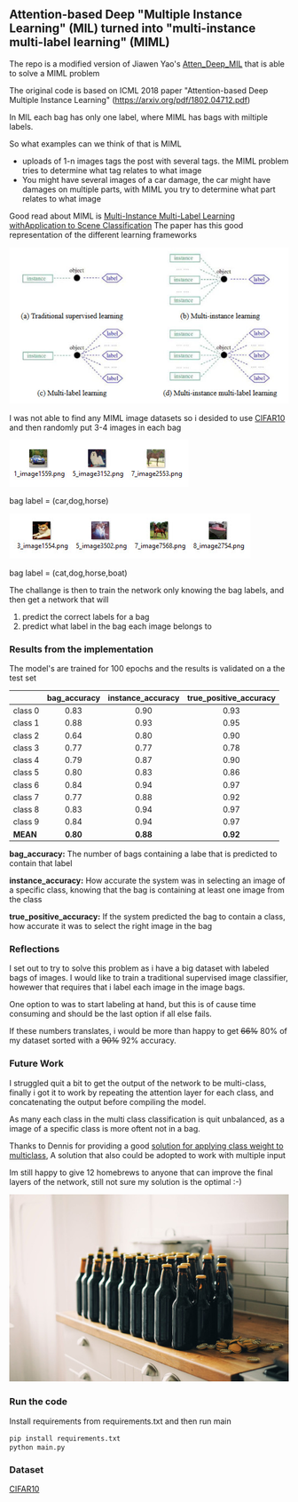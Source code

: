 ## Attention-based Deep "Multiple Instance Learning" (MIL) turned into "multi-instance multi-label learning" (MIML)
The repo is a modified version of Jiawen Yao's [Atten_Deep_MIL](https://github.com/utayao/Atten_Deep_MIL) that is able to solve a MIML problem

The original code is based on ICML 2018 paper "Attention-based Deep Multiple Instance Learning" (https://arxiv.org/pdf/1802.04712.pdf)

In MIL each bag has only one label, where MIML has bags with miltiple labels.

So what examples can we think of that is MIML
- uploads of 1-n images tags the post with several tags. the MIML problem tries to determine what tag relates to what image
- You might have several images of a car damage, the car might have damages on multiple parts, with MIML you try to determine what part relates to what image

Good read about MIML is [Multi-Instance Multi-Label Learning withApplication to Scene Classification](https://papers.nips.cc/paper/3047-multi-instance-multi-label-learning-with-application-to-scene-classification.pdf)
The paper has this good representation of the different learning frameworks

![Alt text](images/supervised_frameworks.jpg)

I was not able to find any MIML image datasets so i desided to use [CIFAR10](https://www.cs.toronto.edu/~kriz/cifar.html) and then randomly put 3-4 images in each bag

![Alt text](images/bag_0.jpg)

bag label = (car,dog,horse)

![Alt text](images/bag_1.jpg)

bag label = (cat,dog,horse,boat)

The challange is then to train the network only knowing the bag labels, and then get a network that will
1. predict the correct labels for a bag
2. predict what label in the bag each image belongs to

### Results from the implementation
The model's are trained for 100 epochs and the results is validated on a the test set


| | bag_accuracy | instance_accuracy | true_positive_accuracy |
| ------ |:----:|:----:|:---:|
|class 0 | 0.83 | 0.90 | 0.93|
|class 1 | 0.88 | 0.93 | 0.95|
|class 2 | 0.64 | 0.80 | 0.90|
|class 3 | 0.77 | 0.77 | 0.78|
|class 4 | 0.79 | 0.87 | 0.90|
|class 5 | 0.80 | 0.83 | 0.86|
|class 6 | 0.84 | 0.94 | 0.97|
|class 7 | 0.77 | 0.88 | 0.92|
|class 8 | 0.83 | 0.94 | 0.97|
|class 9 | 0.84 | 0.94 | 0.97|
|**MEAN** | **0.80** | **0.88** | **0.92**|

**bag_accuracy:** The number of bags containing a labe that is predicted to contain that label

**instance_accuracy:** How accurate the system was in selecting an image of a specific class, knowing that the bag is containing at least one image from the class

**true_positive_accuracy:** If the system predicted the bag to contain a class, how accurate it was to select the right image in the bag

### Reflections
I set out to try to solve this problem as i have a big dataset with labeled bags of images. I would like to train a traditional supervised image classifier, howewer that requires that i label each image in the image bags.

One option to was to start labeling at hand, but this is of cause time consuming and should be the last option if all else fails.

If these numbers translates, i would be more than happy to get ~~66%~~ 80% of my dataset sorted with a ~~90%~~ 92% accuracy.


### Future Work
I struggled quit a bit to get the output of the network to be multi-class, 
finally i got it to work by repeating the attention layer for each class, and concatenating the output before compiling the model.

As many each class in the multi class classification is quit unbalanced, as a image of a specific class is more oftent not in a bag.

Thanks to Dennis for providing a good [solution for applying class weight to multiclass](https://stackoverflow.com/questions/48485870/multi-label-classification-with-class-weights-in-keras),  A solution that also could be adopted to work with multiple input

Im still happy to give 12 homebrews to anyone that can improve the final layers of the network, still not sure my solution is the optimal :-)

![Alt text](images/homebrew.jpg)

### Run the code
Install requirements from requirements.txt and then run main
```console
pip install requirements.txt
python main.py
```


### Dataset
[CIFAR10](https://www.cs.toronto.edu/~kriz/cifar.html)
